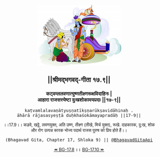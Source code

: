 <center><img src="../../asset/BG.png" alt="#API #bhagavadgitaapi #slok #nodejs #js #api #gitaapi #krishna #hinduism #vedic #ISKCON #shreemadbhagavadgita #technology"/>
<h2>||श्रीमद्‍भगवद्‍-गीता १७.९||</h2>
<h3>कट्वम्ललवणात्युष्णतीक्ष्णरूक्षविदाहिनः |<br/>आहारा राजसस्येष्टा दुःखशोकामयप्रदाः ||१७-९||</h3>
<pre>kaṭvamlalavaṇātyuṣṇatīkṣṇarūkṣavidāhinaḥ .<br/>āhārā rājasasyeṣṭā duḥkhaśokāmayapradāḥ ||17-9||</pre>
<p>।।17.9।। कड़वे, खट्टे, लवणयुक्त, अति उष्ण, तीक्ष्ण (तीखे, मिर्च युक्त), रूखे. दाहकारक, दु:ख, शोक और रोग उत्पन्न कारक भोज्य पदार्थ राजस पुरुष को प्रिय होते हैं।।</p>
<pre>(Bhagavad Gita, Chapter 17, Shloka 9) || <a href="https://twitter.com/bhagavadgitaapi">@BhagavadGitaApi</a></pre><a href="../../17/8">⏪  BG-17.8</a><b>        ।।        </b><a href="../../17/10">BG-17.10  ⏩</a></center></center>